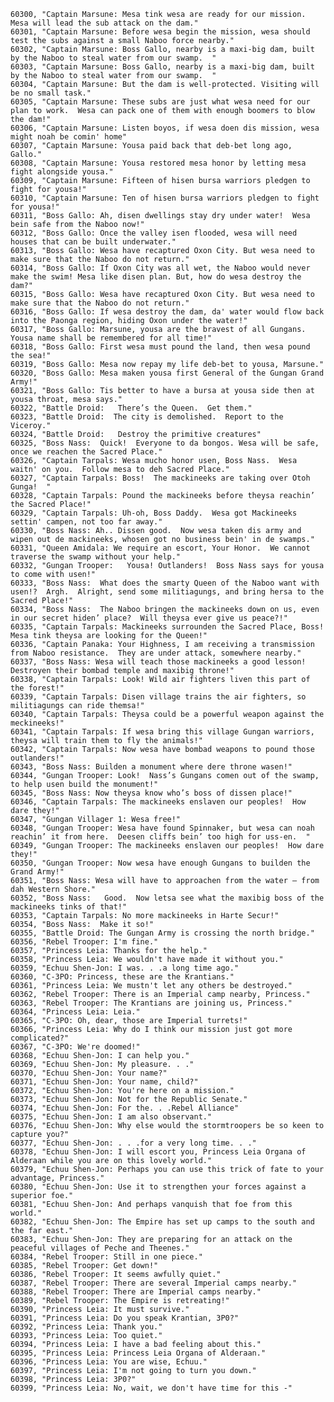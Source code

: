 ﻿```text
60300, "Captain Marsune: Mesa tink wesa are ready for our mission.  Mesa will lead the sub attack on the dam."
60301, "Captain Marsune: Before wesa begin the mission, wesa should test the subs against a small Naboo force nearby."
60302, "Captain Marsune: Boss Gallo, nearby is a maxi-big dam, built by the Naboo to steal water from our swamp.  "
60303, "Captain Marsune: Boss Gallo, nearby is a maxi-big dam, built by the Naboo to steal water from our swamp.  "
60304, "Captain Marsune: But the dam is well-protected. Visiting will be no small task."
60305, "Captain Marsune: These subs are just what wesa need for our plan to work.  Wesa can pack one of them with enough boomers to blow the dam!"
60306, "Captain Marsune: Listen boyos, if wesa doen dis mission, wesa might noah be comin' home"
60307, "Captain Marsune: Yousa paid back that deb-bet long ago, Gallo."
60308, "Captain Marsune: Yousa restored mesa honor by letting mesa fight alongside yousa."
60309, "Captain Marsune: Fifteen of hisen bursa warriors pledgen to fight for yousa!"
60310, "Captain Marsune: Ten of hisen bursa warriors pledgen to fight for yousa!"
60311, "Boss Gallo: Ah, disen dwellings stay dry under water!  Wesa bein safe from the Naboo now!"
60312, "Boss Gallo: Once the valley isen flooded, wesa will need houses that can be built underwater."
60313, "Boss Gallo: Wesa have recaptured Oxon City. But wesa need to make sure that the Naboo do not return."
60314, "Boss Gallo: If Oxon City was all wet, the Naboo would never make the swim! Mesa like disen plan. But, how do wesa destroy the dam?"
60315, "Boss Gallo: Wesa have recaptured Oxon City. But wesa need to make sure that the Naboo do not return."
60316, "Boss Gallo: If wesa destroy the dam, da' water would flow back into the Paonga region, hiding Oxon under the water!"
60317, "Boss Gallo: Marsune, yousa are the bravest of all Gungans.  Yousa name shall be remembered for all time!"
60318, "Boss Gallo: First wesa must pound the land, then wesa pound the sea!"
60319, "Boss Gallo: Mesa now repay my life deb-bet to yousa, Marsune."
60320, "Boss Gallo: Mesa maken yousa first General of the Gungan Grand Army!"
60321, "Boss Gallo: Tis better to have a bursa at yousa side then at yousa throat, mesa says."
60322, "Battle Droid:   There’s the Queen.  Get them."
60323, "Battle Droid:  The city is demolished.  Report to the Viceroy."
60324, "Battle Droid:   Destroy the primitive creatures"
60325, "Boss Nass:  Quick!  Everyone to da bongos. Wesa will be safe, once we reachen the Sacred Place."
60326, "Captain Tarpals: Wesa mucho honor usen, Boss Nass.  Wesa waitn' on you.  Follow mesa to deh Sacred Place."
60327, "Captain Tarpals: Boss!  The mackineeks are taking over Otoh Gunga!  "
60328, "Captain Tarpals: Pound the mackineeks before theysa reachin’ the Sacred Place!"
60329, "Captain Tarpals: Uh-oh, Boss Daddy.  Wesa got Mackineeks settin' campen, not too far away."
60330, "Boss Nass: Ah.. Dissen good.  Now wesa taken dis army and wipen out de mackineeks, whosen got no business bein' in de swamps."
60331, "Queen Amidala: We require an escort, Your Honor.  We cannot traverse the swamp without your help."
60332, "Gungan Trooper:   Yousa! Outlanders!  Boss Nass says for yousa to come with usen!"
60333, "Boss Nass:  What does the smarty Queen of the Naboo want with usen!?  Argh.  Alright, send some militiagungs, and bring hersa to the Sacred Place!"
60334, "Boss Nass:  The Naboo bringen the mackineeks down on us, even in our secret hiden’ place?  Will theysa ever give us peace?!"
60335, "Captain Tarpals: Mackineeks surrounden the Sacred Place, Boss!  Mesa tink theysa are looking for the Queen!"
60336, "Captain Panaka: Your Highness, I am receiving a transmission from Naboo resistance.  They are under attack, somewhere nearby."
60337, "Boss Nass: Wesa will teach those mackineeks a good lesson!  Destroyen their bombad temple and maxibig throne!"
60338, "Captain Tarpals: Look! Wild air fighters liven this part of the forest!"
60339, "Captain Tarpals: Disen village trains the air fighters, so militiagungs can ride themsa!"
60340, "Captain Tarpals: Theysa could be a powerful weapon against the meckineeks!"
60341, "Captain Tarpals: If wesa bring this village Gungan warriors, theysa will train them to fly the animals!"
60342, "Captain Tarpals: Now wesa have bombad weapons to pound those outlanders!"
60343, "Boss Nass: Builden a monument where dere throne wasen!"
60344, "Gungan Trooper: Look!  Nass’s Gungans comen out of the swamp, to help usen build the monument!"
60345, "Boss Nass: Now theysa know who’s boss of dissen place!"
60346, "Captain Tarpals: The mackineeks enslaven our peoples!  How dare they!"
60347, "Gungan Villager 1: Wesa free!"
60348, "Gungan Trooper: Wesa have found Spinnaker, but wesa can noah reachin’ it from here.  Deesen cliffs bein’ too high for uss-en.  "
60349, "Gungan Trooper: The mackineeks enslaven our peoples!  How dare they!"
60350, "Gungan Trooper: Now wesa have enough Gungans to builden the Grand Army!"
60351, "Boss Nass: Wesa will have to approachen from the water – from dah Western Shore."
60352, "Boss Nass:   Good.  Now letsa see what the maxibig boss of the mackineeks tinks of that!"
60353, "Captain Tarpals: No more mackineeks in Harte Secur!"
60354, "Boss Nass:  Make it so!"
60355, "Battle Droid: The Gungan Army is crossing the north bridge."
60356, "Rebel Trooper: I'm fine."
60357, "Princess Leia: Thanks for the help."
60358, "Princess Leia: We wouldn't have made it without you."
60359, "Echuu Shen-Jon: I was. . .a long time ago."
60360, "C-3PO: Princess, these are the Krantians."
60361, "Princess Leia: We mustn't let any others be destroyed."
60362, "Rebel Trooper: There is an Imperial camp nearby, Princess."
60363, "Rebel Trooper: The Krantians are joining us, Princess."
60364, "Princess Leia: Leia."
60365, "C-3PO: Oh, dear, those are Imperial turrets!"
60366, "Princess Leia: Why do I think our mission just got more complicated?"
60367, "C-3PO: We're doomed!"
60368, "Echuu Shen-Jon: I can help you."
60369, "Echuu Shen-Jon: My pleasure. . ."
60370, "Echuu Shen-Jon: Your name?"
60371, "Echuu Shen-Jon: Your name, child?"
60372, "Echuu Shen-Jon: You're here on a mission."
60373, "Echuu Shen-Jon: Not for the Republic Senate."
60374, "Echuu Shen-Jon: For the. . .Rebel Alliance"
60375, "Echuu Shen-Jon: I am also observant."
60376, "Echuu Shen-Jon: Why else would the stormtroopers be so keen to capture you?"
60377, "Echuu Shen-Jon: . . .for a very long time. . ."
60378, "Echuu Shen-Jon: I will escort you, Princess Leia Organa of Alderaan while you are on this lovely world."
60379, "Echuu Shen-Jon: Perhaps you can use this trick of fate to your advantage, Princess."
60380, "Echuu Shen-Jon: Use it to strengthen your forces against a superior foe."
60381, "Echuu Shen-Jon: And perhaps vanquish that foe from this world."
60382, "Echuu Shen-Jon: The Empire has set up camps to the south and the far east."
60383, "Echuu Shen-Jon: They are preparing for an attack on the peaceful villages of Peche and Theenes."
60384, "Rebel Trooper: Still in one piece."
60385, "Rebel Trooper: Get down!"
60386, "Rebel Trooper: It seems awfully quiet."
60387, "Rebel Trooper: There are several Imperial camps nearby."
60388, "Rebel Trooper: There are Imperial camps nearby."
60389, "Rebel Trooper: The Empire is retreating!"
60390, "Princess Leia: It must survive."
60391, "Princess Leia: Do you speak Krantian, 3P0?"
60392, "Princess Leia: Thank you."
60393, "Princess Leia: Too quiet."
60394, "Princess Leia: I have a bad feeling about this."
60395, "Princess Leia: Princess Leia Organa of Alderaan."
60396, "Princess Leia: You are wise, Echuu."
60397, "Princess Leia: I'm not going to turn you down."
60398, "Princess Leia: 3P0?"
60399, "Princess Leia: No, wait, we don't have time for this -"
```